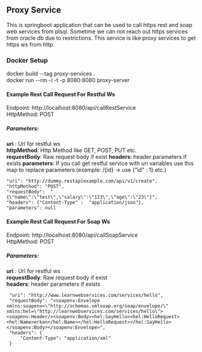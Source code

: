 ## **Proxy Service**

This is springboot application that can be used to call https rest and soap web services from plsql.
Sometime we can not reach out https services from oracle db due to restrictions. This service is like proxy services to get https ws from http.

### **Docker Setup**

docker build --tag proxy-services . <br/>
docker run --rm -i -t -p 8080:8080 proxy-server



#### Example Rest Call Request For Restful Ws

Endpoint: http://localhost:8080/api/callRestService <br/>
HttpMethod: POST

##### Parameters:

**uri** : Url for restful ws <br/>
**httpMethod**: Http Method like GET, POST, PUT etc.<br/>
**requestBody**: Raw request body if exist
**headers**: header parameters if exists
**parameters**: If you call get restful service with uri variables use this map to replace parameters (example: /{id} -> use {"id" : 1} etc.)


    "uri": "http://dummy.restapiexample.com/api/v1/create",
    "httpMethod": "POST",
    "requestBody": 	"{\"name\":\"test\",\"salary\":\"123\",\"age\":\"23\"}",
    "headers": {"Content-Type" :  "application/json"},
    "parameters": null


#### Example Rest Call Request For Soap Ws

Endpoint: http://localhost:8080/api/callSoapService <br/>
HttpMethod: POST

##### Parameters:
**uri** : Url for restful ws <br/>
**requestBody**: Raw request body if exist <br/>
**headers**: header parameters if exists <br/>


     "uri": "http://www.learnwebservices.com/services/hello",
     "requestBody": "<soapenv:Envelope xmlns:soapenv=\"http://schemas.xmlsoap.org/soap/envelope/\" xmlns:hel=\"http://learnwebservices.com/services/hello\"><soapenv:Header/><soapenv:Body><hel:SayHello><hel:HelloRequest><hel:Name>erkan</hel:Name></hel:HelloRequest></hel:SayHello></soapenv:Body></soapenv:Envelope>",
     "headers": {
         "Content-Type": "application/xml"
     }
 